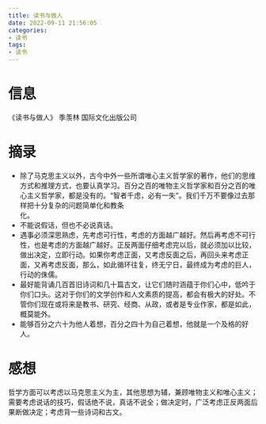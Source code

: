 ```yaml
---
title: 读书与做人
date: 2022-09-11 21:56:05
categories: 
- 读书
tags: 
- 读书
---
```


# 信息

《读书与做人》 季羡林 国际文化出版公司

# 摘录

- 除了马克思主义以外，古今中外一些所谓唯心主义哲学家的著作，他们的思维方式和推理方式，也要认真学习。百分之百的唯物主义哲学家和百分之百的唯心主义哲学家，都是没有的。“智者千虑，必有一失”。我们千万不要像过去那样把十分复杂的问题简单化和教条化。                                                                             
- 不能说假话，但也不必说真话。
- 遇事必须深思熟虑，先考虑可行性，考虑的方面越广越好。然后再考虑不可行性，也是考虑的方面越广越好。正反两面仔细考虑完以后，就必须加以比较，做出决定，立即行动。如果你考虑正面，又考虑反面之后，再回头来考虑正面，又再考虑反面，那么，如此循环往复，终无宁日，最终成为考虑的巨人，行动的侏儒。
- 最好能背诵几百首旧诗词和几十篇古文，让它们随时涵蕴于你们心中，低吟于你们口头。这对于你们的文学创作和人文素质的提高，都会有极大的好处。不管你们现在或将来是教书、研究、经商、从政，或者是专业作家，都是如此，概莫能外。
- 能够百分之六十为他人着想，百分之四十为自己着想，他就是一个及格的好人。

# 感想

哲学方面可以考虑以马克思主义为主，其他思想为辅，兼顾唯物主义和唯心主义；需要考虑说话的技巧，假话绝不说，真话不说全；做决定时，广泛考虑正反两面后果断做决定；考虑背一些诗词和古文。
